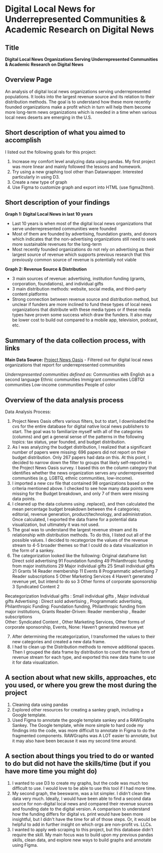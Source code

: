 # Digital Local News for Underrepresented Communities & Academic Research on Digital News

## Title ##
**Digital Local News Organizations Serving Underrepresented Communities & Academic Research on Digital News**

## Overview Page ##
An analysis of digital local news organizations serving underrepresented populations. It looks into the largest revenue source and its relation to their distribution methods. The goal is to understand how these more recently founded organizations make a profit which in turn will help them become more long-term news organizations which is needed in a time when various local news deserts are emerging in the U.S.

## Short description of what you aimed to accomplish ##
I listed out the following goals for this project:
1. Increase my comfort level analyzing data using pandas. My first project was more linear and mainly followed the lessons and homework. 
2. Try using a new graphing tool other than Datawrapper. Interested particularly in using D3.
3. Create a new type of graph
4. Use Figma to customize graph and export into HTML (use figma2html).

## Short description of your findings ##
**Graph 1: Digital Local News in last 10 years**
* Last 10 years is when most of the digital local news organizations that serve underrepresented communities were founded
* Most of them are founded by advertising, foundation grants, and donors which indicates that the non-advertising organizations still need to seek more sustainable revenues for the long-term
* Most recently founded organizations do not rely on advertising as their largest source of revenue which supports previous research that this previously common source of revenue is potentially not viable

**Graph 2: Revenue Source & Distribution**
* 3 main sources of revenue: advertising, institution funding (grants, corporation, foundations), and individual gifts
* 3 main distribution methods: website, social media, and third-party content platforms
* Strong connection between revenue source and distribution method, but unclear if funders are more inclined to fund these types of local news organizations that distribute with these media types or if these media types have proven some success which draw the funders. It also may be lower cost to build out compared to a mobile app, television, podcast, etc. 


## Summary of the data collection process, with links ##
**Main Data Source:** [Project News Oasis](https://www.projectnewsoasis.com/publications) - Filtered out for digital local news organizations that report for underrepresented communities

_Underrepresented communities defined as:_
Communities with English as a second language
Ethnic communities
Immigrant communities
LGBTQI communities
Low-income communities
People of color

## Overview of the data analysis process ##
Data Analysis Process:
1. Project News Oasis offers various filters, but to start, I downloaded the cvs for the entire database for digital native local news publishers to start. The goal was to familiarize myself with all of the categories (columns) and get a general sense of the patterns in the following topics: tax status, year founded, and budget distribution.
2. As I was analyzing the budget distribution, I realized that a significant number of papers were missing: 696 papers did not report on their budget distribution. Only 267 papers had data on this. At this point, I decided to narrow down the filter to groups that likely self-reported in the Project News Oasis survey. I based this on the column category that identifies whether the news organization serves any underrepresented communities (e.g. LGBTQ, ethnic communities, low-income). 
3. I imported a new csv file that contained 98 organizations based on the criteria mentioned above. I checked to see how many data points were missing for the Budget breakdown, and only 7 of them were missing data points.
4. I cleaned up the data columns using .replace(), and then calculated the mean percentage budget breakdown between the 4 categories; editorial, revenue generation, product/technology, and administration. Once calculated, I exported the data frame for a potential data visualization, but ultimately it was not used.
5. The goal was to understand the largest revenue stream and its relationship with distribution methods. To do this, I listed out all of the possible values. I decided to recategorize the values of the revenue stream to 4-5 broader themes so that I could do a data visualization in the form of a sankey.
6. The categorization looked like the following: 
Original dataframe list:
Direct sold advertising                               91
Foundation funding                                    49
Philanthropic funding from major institutions         29
Major individual gifts                                25
Small individual gifts                                21
Grants                                                14
Reader membership                                     11
Events                                                 8
Programmatic advertising                               7
Reader subscriptions                                   5
Other Marketing Services                               4
Haven’t generated revenue yet, but intend to do so     3
Other forms of corporate sponsorship                   3
Syndicated Content                                     2

Recategorization
Individual gifts : Small individual gifts , Major individual gifts 
Advertising : Direct sold advertising , Programmatic advertising, 
Philanthropic Funding: Foundation funding, Philanthropic funding from major institutions, Grants
Reader-Driven: Reader membership , Reader subscriptions  
Other: Syndicated Content , Other Marketing Services, Other forms of corporate sponsorship, Events, 
None: Haven’t generated revenue yet


7. After determining the recategorization, I transformed the values to their new categories and created a new data frame. 
8. I had to clean up the Distribution methods to remove additional spaces. Then I grouped the data frame by distribution to count the main form of revenue stream for each type, and exported this new data frame to use it for data visualization.

## A section about what new skills, approaches, etc you used, or where you grew the most during the project ##
1. Cleaning data using pandas
2. Explored other resources for creating a sankey graph, including a Google template. 
3. Used Figma to annotate the google template sankey and a RAWGraphs Sankey. The Google template, while more simple to hard code my findings into the code, was more difficult to annotate in Figma to do the fragmented components. RAWGraphs was A LOT easier to annotate, but it may also have been because it was my second time around.


## A section about things you tried to do or wanted to do but did not have the skills/time (but if you have more time you might do) ##
1. I wanted to use D3 to create my graphs, but the code was much too difficult to use. I would love to be able to use this tool if I had more time.
2. My second graph, the beeswarm, was a lot simpler. I didn't clean the data very much. Ideally, I would have been able to find a second data source for non-digital local news and compared their revenue sources and founding date to the digital version. A comparison to understand how the funding differs for digital vs. print would have been more insightful, but I didn't have the time for all of those steps. Or, it would be helpful to add in further insight on which orgs are non-profit vs. LLCs.
3. I wanted to apply web scraping to this project, but this database didn't require the skill. My main focus was to build upon my previous pandas skills, clean data, and explore new ways to build graphs and annotate using Figma.